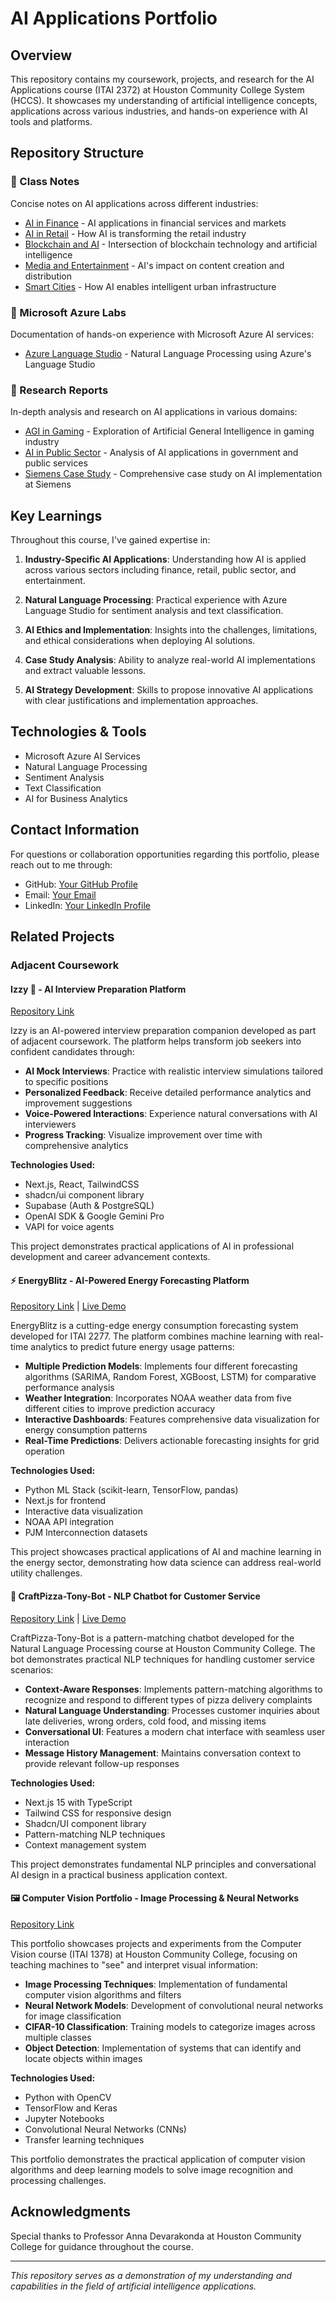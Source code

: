 # AI Applications Portfolio

## Overview

This repository contains my coursework, projects, and research for the AI Applications course (ITAI 2372) at Houston Community College System (HCCS). It showcases my understanding of artificial intelligence concepts, applications across various industries, and hands-on experience with AI tools and platforms.

## Repository Structure

### 📂 Class Notes

Concise notes on AI applications across different industries:

- [AI in Finance](./classnotes/ai-in-finance.md) - AI applications in financial services and markets
- [AI in Retail](./classnotes/ai-in-retail.md) - How AI is transforming the retail industry
- [Blockchain and AI](./classnotes/blockchain-and-ai.md) - Intersection of blockchain technology and artificial intelligence
- [Media and Entertainment](./classnotes/media-entertainment.md) - AI's impact on content creation and distribution
- [Smart Cities](./classnotes/smart-cities.md) - How AI enables intelligent urban infrastructure

### 📂 Microsoft Azure Labs

Documentation of hands-on experience with Microsoft Azure AI services:

- [Azure Language Studio](./mslabs/language-studio.md) - Natural Language Processing using Azure's Language Studio

### 📂 Research Reports

In-depth analysis and research on AI applications in various domains:

- [AGI in Gaming](./reports/agi-in-gaming.md) - Exploration of Artificial General Intelligence in gaming industry
- [AI in Public Sector](./reports/ai-in-pubsec.md) - Analysis of AI applications in government and public services
- [Siemens Case Study](./reports/siemens.md) - Comprehensive case study on AI implementation at Siemens

## Key Learnings

Throughout this course, I've gained expertise in:

1. **Industry-Specific AI Applications**: Understanding how AI is applied across various sectors including finance, retail, public sector, and entertainment.

2. **Natural Language Processing**: Practical experience with Azure Language Studio for sentiment analysis and text classification.

3. **AI Ethics and Implementation**: Insights into the challenges, limitations, and ethical considerations when deploying AI solutions.

4. **Case Study Analysis**: Ability to analyze real-world AI implementations and extract valuable lessons.

5. **AI Strategy Development**: Skills to propose innovative AI applications with clear justifications and implementation approaches.

## Technologies & Tools

- Microsoft Azure AI Services
- Natural Language Processing
- Sentiment Analysis
- Text Classification
- AI for Business Analytics

## Contact Information

For questions or collaboration opportunities regarding this portfolio, please reach out to me through:

- GitHub: [Your GitHub Profile](https://github.com/henrykobutra)
- Email: [Your Email](mailto:henrykobutra@gmail.com)
- LinkedIn: [Your LinkedIn Profile](https://www.linkedin.com/in/henrykobutra/)

## Related Projects

### Adjacent Coursework

#### Izzy 🤖 - AI Interview Preparation Platform

[Repository Link](https://github.com/henrykobutra/izzy-02)

Izzy is an AI-powered interview preparation companion developed as part of adjacent coursework. The platform helps transform job seekers into confident candidates through:

- **AI Mock Interviews**: Practice with realistic interview simulations tailored to specific positions
- **Personalized Feedback**: Receive detailed performance analytics and improvement suggestions
- **Voice-Powered Interactions**: Experience natural conversations with AI interviewers
- **Progress Tracking**: Visualize improvement over time with comprehensive analytics

**Technologies Used:**

- Next.js, React, TailwindCSS
- shadcn/ui component library
- Supabase (Auth & PostgreSQL)
- OpenAI SDK & Google Gemini Pro
- VAPI for voice agents

This project demonstrates practical applications of AI in professional development and career advancement contexts.

#### ⚡ EnergyBlitz - AI-Powered Energy Forecasting Platform

[Repository Link](https://github.com/henrykobutra/energyblitz) | [Live Demo](https://energyblitz.vercel.app)

EnergyBlitz is a cutting-edge energy consumption forecasting system developed for ITAI 2277. The platform combines machine learning with real-time analytics to predict future energy usage patterns:

- **Multiple Prediction Models**: Implements four different forecasting algorithms (SARIMA, Random Forest, XGBoost, LSTM) for comparative performance analysis
- **Weather Integration**: Incorporates NOAA weather data from five different cities to improve prediction accuracy
- **Interactive Dashboards**: Features comprehensive data visualization for energy consumption patterns
- **Real-Time Predictions**: Delivers actionable forecasting insights for grid operation

**Technologies Used:**

- Python ML Stack (scikit-learn, TensorFlow, pandas)
- Next.js for frontend
- Interactive data visualization
- NOAA API integration
- PJM Interconnection datasets

This project showcases practical applications of AI and machine learning in the energy sector, demonstrating how data science can address real-world utility challenges.

#### 🍕 CraftPizza-Tony-Bot - NLP Chatbot for Customer Service

[Repository Link](https://github.com/henrykobutra/craftpizza-tony-bot) | [Live Demo](https://craftpizza-tony-bot.vercel.app)

CraftPizza-Tony-Bot is a pattern-matching chatbot developed for the Natural Language Processing course at Houston Community College. The bot demonstrates practical NLP techniques for handling customer service scenarios:

- **Context-Aware Responses**: Implements pattern-matching algorithms to recognize and respond to different types of pizza delivery complaints
- **Natural Language Understanding**: Processes customer inquiries about late deliveries, wrong orders, cold food, and missing items
- **Conversational UI**: Features a modern chat interface with seamless user interaction
- **Message History Management**: Maintains conversation context to provide relevant follow-up responses

**Technologies Used:**

- Next.js 15 with TypeScript
- Tailwind CSS for responsive design
- Shadcn/UI component library
- Pattern-matching NLP techniques
- Context management system

This project demonstrates fundamental NLP principles and conversational AI design in a practical business application context.

#### 🖼️ Computer Vision Portfolio - Image Processing & Neural Networks

[Repository Link](https://github.com/henrykobutra/itai-1378-portfolio)

This portfolio showcases projects and experiments from the Computer Vision course (ITAI 1378) at Houston Community College, focusing on teaching machines to "see" and interpret visual information:

- **Image Processing Techniques**: Implementation of fundamental computer vision algorithms and filters
- **Neural Network Models**: Development of convolutional neural networks for image classification
- **CIFAR-10 Classification**: Training models to categorize images across multiple classes
- **Object Detection**: Implementation of systems that can identify and locate objects within images

**Technologies Used:**

- Python with OpenCV
- TensorFlow and Keras
- Jupyter Notebooks
- Convolutional Neural Networks (CNNs)
- Transfer learning techniques

This portfolio demonstrates the practical application of computer vision algorithms and deep learning models to solve image recognition and processing challenges.

## Acknowledgments

Special thanks to Professor Anna Devarakonda at Houston Community College for guidance throughout the course.

---

_This repository serves as a demonstration of my understanding and capabilities in the field of artificial intelligence applications._

